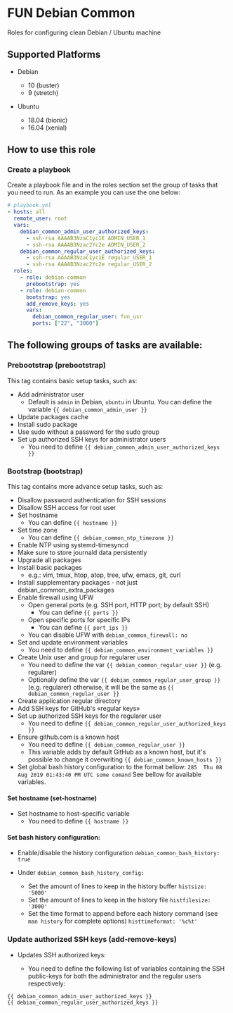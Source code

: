 # FUN Debian Common

Roles for configuring clean Debian / Ubuntu machine

## Supported Platforms

- Debian
  - 10 (buster)
  - 9  (stretch)

- Ubuntu
  - 18.04 (bionic)
  - 16.04 (xenial)

## How to use this role

### Create a playbook
Create a playbook file and in the roles section set the group of tasks that
you need to run. As an example you can use the one below:

```yaml
# playbook.yml
- hosts: all
  remote_user: root
  vars:
    debian_common_admin_user_authorized_keys:
      - ssh-rsa AAAAB3NzaC1yc1E ADMIN_USER_1
      - ssh-rsa AAAAB3Nzac2Yc2e ADMIN_USER_2
    debian_common_regular_user_authorized_keys:
      - ssh-rsa AAAAB3NzaC1yc1E regular_USER_1
      - ssh-rsa AAAAB3Nzac2Yc2e regular_USER_2
  roles:
    - role: debian-common
      prebootstrap: yes
    - role: debian-common
      bootstrap: yes
      add_remove_keys: yes
      vars:
        debian_common_regular_user: fun_usr
        ports: ["22", "3000"]
```


## The following groups of tasks are available:

### Prebootstrap (prebootstrap)
This tag contains basic setup tasks, such as:
- Add administrator user
    - Default is `admin` in Debian, `ubuntu` in Ubuntu. You can define the variable `{{ debian_common_admin_user }}`
- Update packages cache
- Install sudo package
- Use sudo without a password for the sudo group
- Set up authorized SSH keys for administrator users
    - You need to define `{{ debian_common_admin_user_authorized_keys }}`

### Bootstrap (bootstrap)
This tag contains more advance setup tasks, such as:

- Disallow password authentication for SSH sessions
- Disallow SSH access for root user
- Set hostname
    - You can define `{{ hostname }}`
- Set time zone
    - You can define `{{ debian_common_ntp_timezone }}`
- Enable NTP using systemd-timesyncd
- Make sure to store journald data persistently
- Upgrade all packages
- Install basic packages
    - e.g.: vim, tmux, htop, atop, tree, ufw, emacs, git, curl
- Install supplementary packages - not just debian_common_extra_packages
- Enable firewall using UFW
    - Open general ports (e.g. SSH port, HTTP port; by default SSH)
        - You can define `{{ ports }}`
    - Open specific ports for specific IPs
        - You can define `{{ port_ips }}`
    - You can disable UFW with `debian_common_firewall: no`
- Set and update environment variables
    - You need to define `{{ debian_common_environment_variables }}`
- Create Unix user and group for regularer user
    - You need to define the var `{{ debian_common_regular_user }}`
      (e.g. regularer)
    - Optionally define the var `{{ debian_common_regular_user_group }}`
      (e.g. regularer) otherwise, it will be the same as
      `{{ debian_common_regular_user }}`
- Create application regular directory
- Add SSH keys for GitHub's «regular keys»
- Set up authorized SSH keys for the regularer user
    - You need to define `{{ debian_common_regular_user_authorized_keys }}`
- Ensure github.com is a known host
    - You need to define `{{ debian_common_regular_user }}`
    - This variable adds by default GitHub as a known host, but it's possible
      to change it overwriting `{{ debian_common_known_hosts }}`
- Set global bash history configuration to the format bellow:
    `285  Thu 08 Aug 2019 01:43:40 PM UTC some comand`
    See bellow for available variables.

#### Set hostname (set-hostname)
- Set hostname to host-specific variable
    - You need to define `{{ hostname }}`

#### Set bash history configuration:
- Enable/disable the history configuration
  `debian_common_bash_history: true`
    
- Under `debian_common_bash_history_config:`
  - Set the amount of lines to keep in the history buffer
    `histsize: '5000'`
  - Set the amount of lines to keep in the history file
    `histfilesize: '3000'`
  - Set the time format to append before each history command (see
    `man history` for complete options)
    `histtimeformat: '%c%t'`


### Update authorized SSH keys (add-remove-keys)
- Updates SSH authorized keys:

    - You need to define the following list of variables containing the SSH
      public-keys for both the administrator and the regular users respectively:

```
{{ debian_common_admin_user_authorized_keys }}
{{ debian_common_regular_user_authorized_keys }}
```